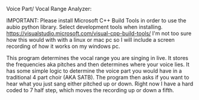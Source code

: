 Voice Part/ Vocal Range Analyzer:

IMPORTANT: Please install Microsoft C++ Build Tools in order to use the aubio
python library. Select development tools when installing. 
https://visualstudio.microsoft.com/visual-cpp-build-tools/
I'm not too sure how this would with with a linux or mac pc so
I will include a screen recording of how it works on my windows pc.

This program determines the vocal range you are singing in live.
It stores the frequencies aka pitches and then determines where your voice
lies. It has some simple logic to determine the voice part you would have in a 
traditional 4 part choir (AKA SATB).
The program then asks if you want to hear what you just sang either
pitched up or down. Right now I have a hard coded to 7 half step,
which moves the recording up or down a fifth.
